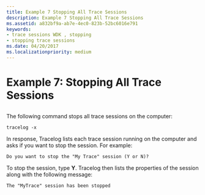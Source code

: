 ```yaml
---
title: Example 7 Stopping All Trace Sessions
description: Example 7 Stopping All Trace Sessions
ms.assetid: a832bf9a-ab7e-4ec0-823b-52bc6016e791
keywords:
- trace sessions WDK , stopping
- stopping trace sessions
ms.date: 04/20/2017
ms.localizationpriority: medium
---
```


# Example 7: Stopping All Trace Sessions


## <span id="ddk_stopping_all_trace_sessions_tools"></span><span id="DDK_STOPPING_ALL_TRACE_SESSIONS_TOOLS"></span>


The following command stops all trace sessions on the computer:

```
tracelog -x
```

In response, Tracelog lists each trace session running on the computer and asks if you want to stop the session. For example:

```
Do you want to stop the "My Trace" session (Y or N)?
```

To stop the session, type **Y**. Tracelog then lists the properties of the session along with the following message:

```
The "MyTrace" session has been stopped
```

 

 





